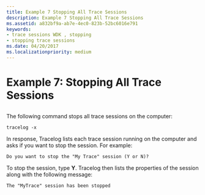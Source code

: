 ```yaml
---
title: Example 7 Stopping All Trace Sessions
description: Example 7 Stopping All Trace Sessions
ms.assetid: a832bf9a-ab7e-4ec0-823b-52bc6016e791
keywords:
- trace sessions WDK , stopping
- stopping trace sessions
ms.date: 04/20/2017
ms.localizationpriority: medium
---
```


# Example 7: Stopping All Trace Sessions


## <span id="ddk_stopping_all_trace_sessions_tools"></span><span id="DDK_STOPPING_ALL_TRACE_SESSIONS_TOOLS"></span>


The following command stops all trace sessions on the computer:

```
tracelog -x
```

In response, Tracelog lists each trace session running on the computer and asks if you want to stop the session. For example:

```
Do you want to stop the "My Trace" session (Y or N)?
```

To stop the session, type **Y**. Tracelog then lists the properties of the session along with the following message:

```
The "MyTrace" session has been stopped
```

 

 





